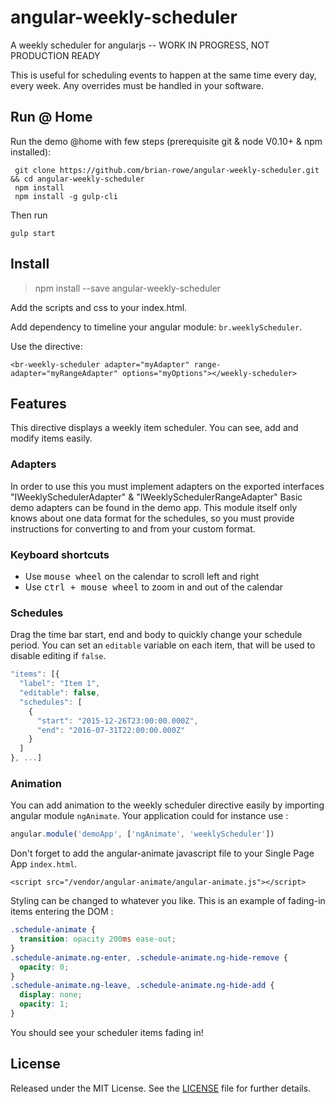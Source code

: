 # angular-weekly-scheduler
A weekly scheduler for angularjs -- WORK IN PROGRESS, NOT PRODUCTION READY

This is useful for scheduling events to happen at the same time every day, every week.
Any overrides must be handled in your software.

## Run @ Home
Run the demo @home with few steps (prerequisite git & node V0.10+ & npm installed):

```
 git clone https://github.com/brian-rowe/angular-weekly-scheduler.git && cd angular-weekly-scheduler
 npm install
 npm install -g gulp-cli
```

Then run

`gulp start`

## Install

> npm install --save angular-weekly-scheduler

Add the scripts and css to your index.html.

Add dependency to timeline your angular module: `br.weeklyScheduler`.

Use the directive:

`<br-weekly-scheduler adapter="myAdapter" range-adapter="myRangeAdapter" options="myOptions"></weekly-scheduler>`

## Features

This directive displays a weekly item scheduler. You can see, add and modify items easily.

### Adapters

In order to use this you must implement adapters on the exported interfaces "IWeeklySchedulerAdapter" & "IWeeklySchedulerRangeAdapter"
Basic demo adapters can be found in the demo app.
This module itself only knows about one data format for the schedules, so you must provide instructions for converting to and from your custom format.

### Keyboard shortcuts

* Use <kbd>mouse wheel</kbd> on the calendar to scroll left and right</li>
* Use <kbd>ctrl + mouse wheel</kbd> to zoom in and out of the calendar</li>

### Schedules

Drag the time bar start, end and body to quickly change your schedule period.
You can set an `editable` variable on each item, that will be used to disable editing if `false`.
```javascript
"items": [{
  "label": "Item 1",
  "editable": false,
  "schedules": [
    {
      "start": "2015-12-26T23:00:00.000Z",
      "end": "2016-07-31T22:00:00.000Z"
    }
  ]
}, ...]
```

### Animation

You can add animation to the weekly scheduler directive easily by importing angular module `ngAnimate`.
Your application could for instance use :

```javascript
angular.module('demoApp', ['ngAnimate', 'weeklyScheduler'])
```

Don't forget to add the angular-animate javascript file to your Single Page App `index.html`.

```
<script src="/vendor/angular-animate/angular-animate.js"></script>
```

Styling can be changed to whatever you like. This is an example of fading-in items entering the DOM :

```css
.schedule-animate {
  transition: opacity 200ms ease-out;
}
.schedule-animate.ng-enter, .schedule-animate.ng-hide-remove {
  opacity: 0;
}
.schedule-animate.ng-leave, .schedule-animate.ng-hide-add {
  display: none;
  opacity: 1;
}
```

You should see your scheduler items fading in!
## License

Released under the MIT License. See the [LICENSE][license] file for further details.

[license]: https://github.com/brian-rowe/angular-weekly-scheduler/blob/master/LICENSE
